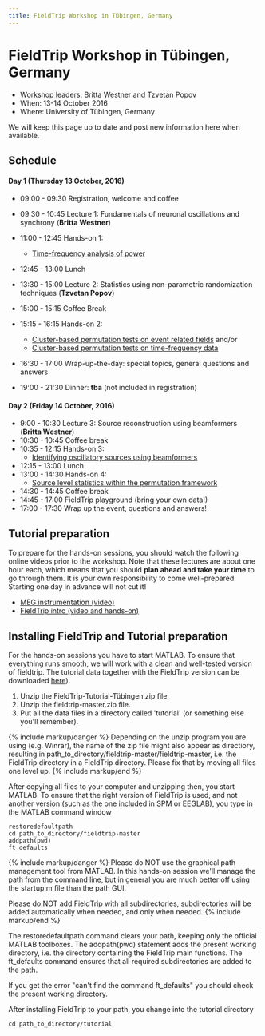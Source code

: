 ```yaml
---
title: FieldTrip Workshop in Tübingen, Germany
---
```


# FieldTrip Workshop in Tübingen, Germany

- Workshop leaders: Britta Westner and Tzvetan Popov
- When: 13-14 October 2016
- Where: University of Tübingen, Germany

We will keep this page up to date and post new information here when available.

## Schedule

#### Day 1 (Thursday 13 October, 2016)

-   09:00 - 09:30		Registration, welcome and coffee
-   09:30 - 10:45		Lecture 1: Fundamentals of neuronal oscillations and synchrony (**Britta Westner**)
-   11:00 - 12:45   Hands-on 1:
    - [Time-frequency analysis of power](/tutorial/timefrequencyanalysis)
-   12:45 - 13:00		Lunch
-   13:30 - 15:00   Lecture 2: Statistics using non-parametric randomization techniques (**Tzvetan Popov**)
-   15:00 - 15:15   Coffee Break
-   15:15 - 16:15   Hands-on 2:
    - [Cluster-based permutation tests on event related fields](/tutorial/cluster_permutation_timelock) and/or
    - [Cluster-based permutation tests on time-frequency data](/tutorial/cluster_permutation_freq)

-   16:30 - 17:00   Wrap-up-the-day: special topics, general questions and answers
-   19:00 - 21:30   Dinner: **tba** (not included in registration)

#### Day 2 (Friday 14 October, 2016)

-   9:00 - 10:30		Lecture 3: Source reconstruction using beamformers (**Britta Westner**)    
-   10:30 - 10:45		Coffee break
-   10:35 - 12:15   Hands-on 3:
    - [Identifying oscillatory sources using beamformers ](/tutorial/beamformer)
-   12:15 - 13:00		Lunch
-   13:00 - 14:30		Hands-on 4:
    - [Source level statistics within the permutation framework](/tutorial/aarhus/beamformingerf#meg_plotting_sources_of_response_related_evoked_field_using_statistical_threshold)
-   14:30 - 14:45    Coffee break
-   14:45 - 17:00    FieldTrip playground (bring your own data!)
-   17:00 - 17:30    Wrap up the event, questions and answers!

## Tutorial preparation

To prepare for the hands-on sessions, you should watch the following online videos prior to the workshop. Note that these lectures are about one hour each, which means that you should **plan ahead and take your time** to go through them. It is your own responsibility to come well-prepared. Starting one day in advance will not cut it!

-   [MEG instrumentation (video)](https://www.youtube.com/watch?v=15Qs4fuPpes)
-   [FieldTrip intro (video and hands-on)](/tutorial/introduction)

## Installing FieldTrip and Tutorial preparation

For the hands-on sessions you have to start MATLAB. To ensure that
everything runs smooth, we will work with a clean and well-tested
version of fieldtrip. The tutorial data together with the FieldTrip version can be downloaded [here](https://depot.uni-konstanz.de/cgi-bin/exchange.pl?g=s38xv3f76w)).

1.  Unzip the FieldTrip-Tutorial-Tübingen.zip file.
2.  Unzip the fieldtrip-master.zip file.
3.  Put all the data files in a directory called 'tutorial' (or something else you'll remember).

{% include markup/danger %}
Depending on the unzip program you are using (e.g. Winrar), the name of the zip file might also appear as directiory, resulting in path_to_directory/fieldtrip-master/fieldtrip-master, i.e. the FieldTrip directory in a FieldTrip directory. Please fix that by moving all files one level up.
{% include markup/end %}

After copying all files to your computer and unzipping then, you start MATLAB. To ensure that the right version of FieldTrip is used, and not another version (such as the one included in SPM or EEGLAB), you type in the MATLAB command window

    restoredefaultpath
    cd path_to_directory/fieldtrip-master
    addpath(pwd)
    ft_defaults

{% include markup/danger %}
Please do NOT use the graphical path management tool from MATLAB. In this hands-on session we'll manage the path from the command line, but in general you are much better off using the startup.m file than the path GUI.

Please do NOT add FieldTrip with all subdirectories, subdirectories will be added automatically when needed, and only when needed.
{% include markup/end %}

The restoredefaultpath command clears your path, keeping only the official MATLAB toolboxes. The addpath(pwd) statement adds the present working directory, i.e. the directory containing the FieldTrip main functions. The ft_defaults command ensures that all required subdirectories are added to the path.

If you get the error "can't find the command ft_defaults" you should check the present working directory.

After installing FieldTrip to your path, you change into the tutorial directory

    cd path_to_directory/tutorial
